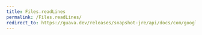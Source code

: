 ```yaml
---
title: Files.readLines
permalink: /Files.readLines/
redirect_to: https://guava.dev/releases/snapshot-jre/api/docs/com/google/common/io/Files.html#readLines-java.io.File-java.nio.charset.Charset-
---
```

